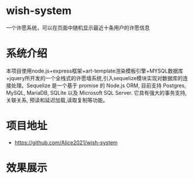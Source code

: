# wish-system
一个许愿系统，可以在页面中随机显示最近十条用户的许愿信息
# 系统介绍
本项目使用node.js+express框架+art-template渲染模板引擎+MYSQL数据库+jquery所开发的一个全栈式的许愿墙系统,引入sequelize模块实现对数据库的连接处理。Sequelize 是一个基于 promise 的 Node.js ORM, 目前支持 Postgres, MySQL, MariaDB, SQLite 以及 Microsoft SQL Server. 它具有强大的事务支持, 关联关系, 预读和延迟加载,读取复制等功能。
# 项目地址
* <a href = "https://github.com/Alice2021/wish-system">https://github.com/Alice2021/wish-system</a>
# 效果展示

